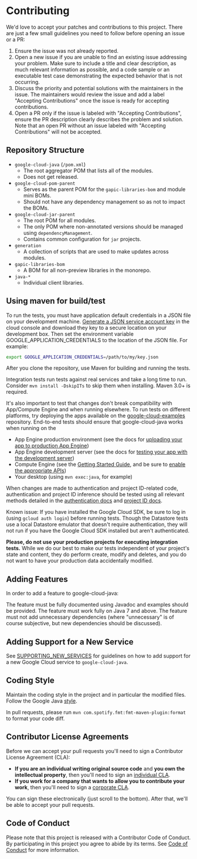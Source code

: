 Contributing
============

We'd love to accept your patches and contributions to this project. There are just a few small guidelines you need to follow before opening an issue or a PR:
1. Ensure the issue was not already reported.
2. Open a new issue if you are unable to find an existing issue addressing your problem. Make sure to include a title and clear description, as much relevant information as possible, and a code sample or an executable test case demonstrating the expected behavior that is not occurring.
3. Discuss the priority and potential solutions with the maintainers in the issue. The maintainers would review the issue and add a label "Accepting Contributions" once the issue is ready for accepting contributions.
4. Open a PR only if the issue is labeled with "Accepting Contributions", ensure the PR description clearly describes the problem and solution. Note that an open PR without an issue labeled with "Accepting Contributions" will not be accepted.

Repository Structure
--------------------
* `google-cloud-java` (`/pom.xml`)
  * The root aggregator POM that lists all of the modules.
  * Does not get released.
* `google-cloud-pom-parent`
  * Serves as the parent POM for the `gapic-libraries-bom` and module mini BOMs.
  * Should not have any dependency management so as not to impact the BOMs.
* `google-cloud-jar-parent`
  * The root POM for all modules.
  * The only POM where non-annotated versions should be managed using `dependencyManagement`.
  * Contains common configuration for `jar` projects.
* `generation`
  * A collection of scripts that are used to make updates across modules.
* `gapic-libraries-bom`
  * A BOM for all non-preview libraries in the monorepo.
* `java-*`
  * Individual client libraries. 

Using maven for build/test
--------------------------

To run the tests, you must have application default credentials in a JSON file on your development machine. 
[Generate a JSON service account key](https://cloud.google.com/storage/docs/authentication?hl=en#service_accounts)
in the cloud console and download they key to a secure location on your development box.
Then set the environment variable GOOGLE_APPLICATION_CREDENTIALS to the location of the JSON file.
For example:

  ```bash
  export GOOGLE_APPLICATION_CREDENTIALS=/path/to/my/key.json
   ```

After you clone the repository, use Maven for building and running the tests.

Integration tests run tests against real services and take a long time to run.
Consider `mvn install -DskipITs` to skip them when installing.
Maven 3.0+ is required.

It's also important to test that changes don't break compatibility with App/Compute Engine and when running elsewhere. 
To run tests on different platforms, try deploying the apps available on the [google-cloud-examples](https://github.com/googleapis/google-cloud-examples) repository.
End-to-end tests should ensure that google-cloud-java works when running on the

* App Engine production environment (see the docs for [uploading your app to production App Engine](https://cloud.google.com/appengine/docs/java/tools/maven#uploading_your_app_to_production_app_engine))
* App Engine development server (see the docs for [testing your app with the development server](https://cloud.google.com/appengine/docs/java/tools/maven#testing_your_app_with_the_development_server))
* Compute Engine (see the [Getting Started Guide](https://cloud.google.com/compute/docs/quickstart), and be sure to [enable the appropriate APIs](https://github.com/googleapis/google-cloud-common/tree/master/authentication#on-google-compute-engine))
* Your desktop (using `mvn exec:java`, for example)

When changes are made to authentication and project ID-related code, authentication and project ID inference should be tested using all relevant methods detailed in the [authentication docs](https://github.com/googleapis/google-cloud-java#authentication) and [project ID docs](https://github.com/googleapis/google-cloud-java#specifying-a-project-id).

Known issue: If you have installed the Google Cloud SDK, be sure to log in (using `gcloud auth login`) before running tests. Though the Datastore tests use a local Datastore emulator that doesn't require authentication, they will not run if you have the Google Cloud SDK installed but aren't authenticated.

**Please, do not use your production projects for executing integration tests.** While we do our best to make our tests independent of your project's state and content, they do perform create, modify and deletes, and you do not want to have your production data accidentally modified.

Adding Features
---------------
In order to add a feature to google-cloud-java:

The feature must be fully documented using Javadoc and examples should be provided.
The feature must work fully on Java 7 and above.
The feature must not add unnecessary dependencies (where "unnecessary" is of course subjective,
but new dependencies should be discussed).

Adding Support for a New Service
--------------------------------
See [SUPPORTING_NEW_SERVICES](./SUPPORTING_NEW_SERVICES.md) for guidelines on how to add support for a new Google Cloud service to `google-cloud-java`.

Coding Style
------------
Maintain the coding style in the project and in particular the modified files.
Follow the Google Java [style](https://google.github.io/styleguide/javaguide.html).

In pull requests, please run `mvn com.spotify.fmt:fmt-maven-plugin:format` to format your code diff.

## Contributor License Agreements

Before we can accept your pull requests you'll need to sign a Contributor
License Agreement (CLA):

- **If you are an individual writing original source code** and **you own the intellectual property**,
then you'll need to sign an [individual CLA][indvcla].
- **If you work for a company that wants to allow you to contribute your work**,
then you'll need to sign a [corporate CLA][corpcla].

You can sign these electronically (just scroll to the bottom). After that,
we'll be able to accept your pull requests.

## Code of Conduct

Please note that this project is released with a Contributor Code of Conduct. By participating in this project you agree to abide by its terms. See [Code of Conduct][code-of-conduct] for more information.

[gcloudcli]: https://developers.google.com/cloud/sdk/gcloud/
[indvcla]: https://developers.google.com/open-source/cla/individual
[corpcla]: https://developers.google.com/open-source/cla/corporate
[code-of-conduct]:https://github.com/googleapis/google-cloud-java/blob/master/CODE_OF_CONDUCT.md
